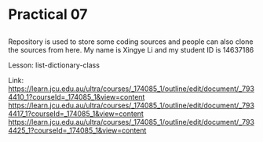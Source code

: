 # Practical 07
##

Repository is used to store some coding sources and people can also clone the sources from here.
My name is Xingye Li and my student ID is 14637186

Lesson:
list-dictionary-class

Link:
https://learn.jcu.edu.au/ultra/courses/_174085_1/outline/edit/document/_7934410_1?courseId=_174085_1&view=content
https://learn.jcu.edu.au/ultra/courses/_174085_1/outline/edit/document/_7934417_1?courseId=_174085_1&view=content
https://learn.jcu.edu.au/ultra/courses/_174085_1/outline/edit/document/_7934425_1?courseId=_174085_1&view=content
